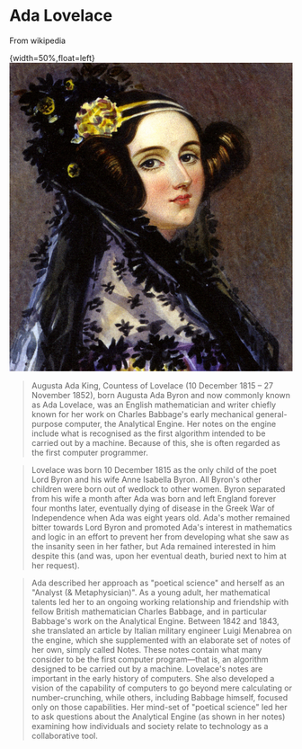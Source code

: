 # Ada Lovelace

From wikipedia

{width=50%,float=left}
![Ada Lovelace](images/ada-lovelace.jpg "Augusta Ada King, Countess of Lovelace")
> Augusta Ada King, Countess of Lovelace (10 December 1815 – 27
> November 1852), born Augusta Ada Byron and now commonly known as Ada
> Lovelace, was an English mathematician and writer chiefly known for
> her work on Charles Babbage's early mechanical general-purpose
> computer, the Analytical Engine. Her notes on the engine include
> what is recognised as the first algorithm intended to be carried out
> by a machine. Because of this, she is often regarded as the first
> computer programmer.

> Lovelace was born 10 December 1815 as the only child of the poet
> Lord Byron and his wife Anne Isabella Byron. All Byron's other
> children were born out of wedlock to other women. Byron separated
> from his wife a month after Ada was born and left England forever
> four months later, eventually dying of disease in the Greek War of
> Independence when Ada was eight years old. Ada's mother remained
> bitter towards Lord Byron and promoted Ada's interest in mathematics
> and logic in an effort to prevent her from developing what she saw
> as the insanity seen in her father, but Ada remained interested in
> him despite this (and was, upon her eventual death, buried next to
> him at her request).

> Ada described her approach as "poetical science" and herself as
> an "Analyst (& Metaphysician)". As a young adult, her
> mathematical talents led her to an ongoing working relationship and
> friendship with fellow British mathematician Charles Babbage, and in
> particular Babbage's work on the Analytical Engine. Between 1842 and
> 1843, she translated an article by Italian military engineer Luigi
> Menabrea on the engine, which she supplemented with an elaborate set
> of notes of her own, simply called Notes. These notes contain what
> many consider to be the first computer program—that is, an algorithm
> designed to be carried out by a machine. Lovelace's notes are
> important in the early history of computers. She also developed a
> vision of the capability of computers to go beyond mere calculating
> or number-crunching, while others, including Babbage himself,
> focused only on those capabilities. Her mind-set of "poetical
> science" led her to ask questions about the Analytical Engine (as
> shown in her notes) examining how individuals and society relate to
> technology as a collaborative tool.

